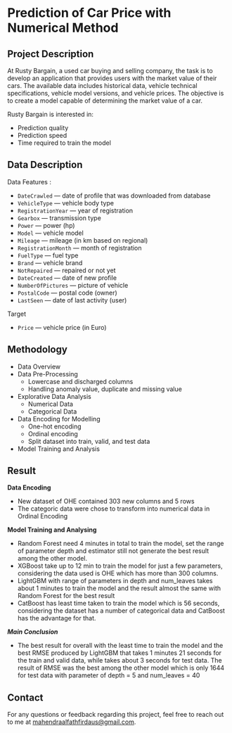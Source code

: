# Prediction of Car Price with Numerical Method

## Project Description
At Rusty Bargain, a used car buying and selling company, the task is to develop an application that provides users with the market value of their cars. The available data includes historical data, vehicle technical specifications, vehicle model versions, and vehicle prices. The objective is to create a model capable of determining the market value of a car.

Rusty Bargain is interested in:
- Prediction quality
- Prediction speed
- Time required to train the model

## Data Description
Data Features :
- `DateCrawled` — date of profile that was downloaded from database
- `VehicleType` — vehicle body type
- `RegistrationYear` — year of registration
- `Gearbox` — transmission type
- `Power` — power (hp)
- `Model` — vehicle model
- `Mileage` — mileage (in km based on regional)
- `RegistrationMonth` — month of registration
- `FuelType` — fuel type
- `Brand` — vehicle brand
- `NotRepaired` — repaired or not yet
- `DateCreated` — date of new profile
- `NumberOfPictures` — picture of vehicle
- `PostalCode` — postal code (owner)
- `LastSeen` — date of last activity (user)

Target
- `Price` — vehicle price (in Euro)

## Methodology
- Data Overview
- Data Pre-Processing
  - Lowercase and discharged columns
  - Handling anomaly value, duplicate and missing value
- Explorative Data Analysis
  - Numerical Data
  - Categorical Data
- Data Encoding for Modelling
  - One-hot encoding
  - Ordinal encoding
  - Split dataset into train, valid, and test data
- Model Training and Analysis

## Result
**Data Encoding**
- New dataset of OHE contained 303 new columns and 5 rows
- The categoric data were chose to transform into numerical data in Ordinal Encoding

**Model Training and Analysing**
- Random Forest need 4 minutes in total to train the model, set the range of parameter depth and estimator still not generate the best result among the other model.
- XGBoost take up to 12 min to train the model for just a few parameters, considering the data used is OHE which has more than 300 columns.
- LightGBM with range of parameters in depth and num_leaves takes about 1 minutes to train the model and the result almost the same with Random Forest for the best result
- CatBoost has least time taken to train the model which is 56 seconds, considering the dataset has a number of categorical data and CatBoost has the advantage for that.

***Main Conclusion***
- The best result for overall with the least time to train the model and the best RMSE produced by LightGBM that takes 1 minutes 21 seconds for the train and valid data, while takes about 3 seconds for test data. The result of RMSE was the best among the other model which is only 1644 for test data with parameter of depth = 5 and num_leaves = 40

## Contact
For any questions or feedback regarding this project, feel free to reach out to me at mahendraalfathfirdaus@gmail.com.
